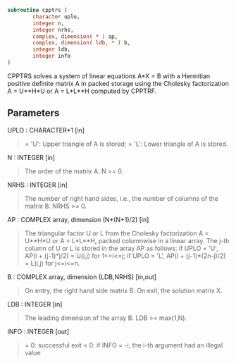 ```fortran
subroutine cpptrs (
        character uplo,
        integer n,
        integer nrhs,
        complex, dimension( * ) ap,
        complex, dimension( ldb, * ) b,
        integer ldb,
        integer info
)
```

CPPTRS solves a system of linear equations A\*X = B with a Hermitian
positive definite matrix A in packed storage using the Cholesky
factorization A = U\*\*H\*U or A = L\*L\*\*H computed by CPPTRF.

## Parameters
UPLO : CHARACTER\*1 [in]
> = 'U':  Upper triangle of A is stored;
> = 'L':  Lower triangle of A is stored.

N : INTEGER [in]
> The order of the matrix A.  N >= 0.

NRHS : INTEGER [in]
> The number of right hand sides, i.e., the number of columns
> of the matrix B.  NRHS >= 0.

AP : COMPLEX array, dimension (N\*(N+1)/2) [in]
> The triangular factor U or L from the Cholesky factorization
> A = U\*\*H\*U or A = L\*L\*\*H, packed columnwise in a linear
> array.  The j-th column of U or L is stored in the array AP
> as follows:
> if UPLO = 'U', AP(i + (j-1)\*j/2) = U(i,j) for 1<=i<=j;
> if UPLO = 'L', AP(i + (j-1)\*(2n-j)/2) = L(i,j) for j<=i<=n.

B : COMPLEX array, dimension (LDB,NRHS) [in,out]
> On entry, the right hand side matrix B.
> On exit, the solution matrix X.

LDB : INTEGER [in]
> The leading dimension of the array B.  LDB >= max(1,N).

INFO : INTEGER [out]
> = 0:  successful exit
> < 0:  if INFO = -i, the i-th argument had an illegal value
